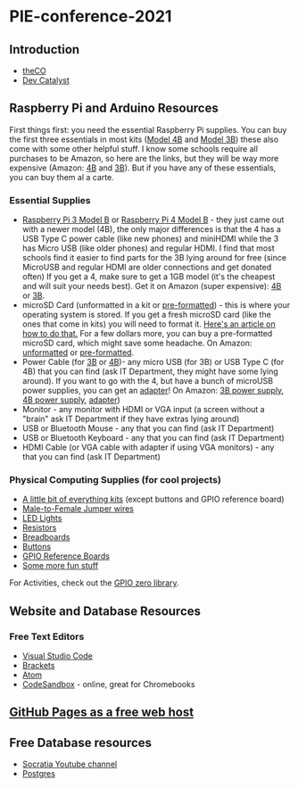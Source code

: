 # PIE-conference-2021

## Introduction
- [theCO](attheco.com)
- [Dev Catalyst](devcatalyst.com)

## Raspberry Pi and Arduino Resources
First things first: you need the essential Raspberry Pi supplies. You can buy the first three essentials in most kits ([Model 4B](https://www.canakit.com/raspberry-pi-4-starter-kit.html) and [Model 3B](https://www.canakit.com/raspberry-pi-3-starter-kit.html)) these also come with some other helpful stuff. I know some schools require all purchases to be Amazon, so here are the links, but they will be way more expensive (Amazon: [4B](https://www.amazon.com/dp/B07VB558FS/ref=twister_B07VLNVX1N?_encoding=UTF8&psc=1) and [3B](https://www.amazon.com/CanaKit-Raspberry-Complete-Starter-Kit/dp/B01C6Q2GSY/ref=sr_1_7?crid=2YJR67AE192QK&keywords=raspberry+pi+3b+kit&qid=1581958060&sprefix=Raspberry+pi+3B+%2Caps%2C162&sr=8-7)). But if you have any of these essentials, you can buy them al a carte.

### Essential Supplies
- [Raspberry Pi 3 Model B](https://www.canakit.com/raspberry-pi-3-model-b.html?cid=usd&src=raspberrypi) or [Raspberry Pi 4 Model B](https://www.canakit.com/raspberry-pi-4.html?cid=usd&src=raspberrypi) - they just came out with a newer model (4B), the only major differences is that the 4 has a USB Type C power cable (like new phones) and miniHDMI while the 3 has Micro USB (like older phones) and regular HDMI. I find that most schools find it easier to find parts for the 3B lying around for free (since MicroUSB and regular HDMI are older connections and get donated often) If you get a 4, make sure to get a 1GB model (it's the cheapest and will suit your needs best). Get it on Amazon (super expensive): [4B](https://www.amazon.com/dp/B07TD43PDZ/ref=twister_B07TN34PCN?_encoding=UTF8&th=1) or [3B](https://www.amazon.com/Raspberry-Pi-MS-004-00000024-Model-Board/dp/B01LPLPBS8/ref=sr_1_3?crid=1U3RQG2LKGSEQ&keywords=raspberry+pi+3b+board&qid=1581958140&sprefix=raspberry+pi+3b+bo%2Caps%2C249&sr=8-3). 
- microSD Card (unformatted in a kit or [pre-formatted](https://www.canakit.com/raspberry-pi-sd-card-noobs.html)) - this is where your operating system is stored. If you get a fresh microSD card (like the ones that come in kits) you will need to format it. [Here's an article on how to do that.](https://projects.raspberrypi.org/en/projects/raspberry-pi-setting-up/2) For a few dollars more, you can buy a pre-formatted microSD card, which might save some headache. On Amazon: [unformatted](https://www.amazon.com/Sandisk-Ultra-Micro-UHS-I-Adapter/dp/B073K14CVB/ref=sr_1_3?keywords=8gb+class+10+micro+sd+card&qid=1581959779&s=electronics&sr=1-3) or [pre-formatted](https://www.amazon.com/Raspberry-Noobs-Preloaded-Compatible-Models/dp/B07LB7L3D9/ref=sr_1_1_sspa?crid=2KUNJNIQTT7ZG&keywords=noobs+sd+card&qid=1581960570&sprefix=NOOBS+%2Caps%2C157&sr=8-1-spons&psc=1&spLa=ZW5jcnlwdGVkUXVhbGlmaWVyPUEyTlBBNjM3WjJBMVdVJmVuY3J5cHRlZElkPUEwNjkzMjgwMU9BSFk2UkhKV0NEJmVuY3J5cHRlZEFkSWQ9QTAwNDA0MzcyMUJXOVlPTExDMUpVJndpZGdldE5hbWU9c3BfYXRmJmFjdGlvbj1jbGlja1JlZGlyZWN0JmRvTm90TG9nQ2xpY2s9dHJ1ZQ==). 
- Power Cable (for [3B](https://www.canakit.com/raspberry-pi-adapter-power-supply.html) or [4B](https://www.canakit.com/official-raspberry-pi-4-power-supply-black.html))- any micro USB (for 3B) or USB Type C (for 4B) that you can find (ask IT Department, they might have some lying around). If you want to go with the 4, but have a bunch of microUSB power supplies, you can get an [adapter](https://www.canakit.com/micro-usb-to-usb-c-adapter-black.html)! On Amazon: [3B power supply](https://www.amazon.com/HI-CABLE-Android-Charger-Charging-Compatible/dp/B07NPDFNBR/ref=sr_1_13?crid=3RDMNLVFCOO6&keywords=micro+usb+charger&qid=1581960953&sprefix=micro+USB+%2Caps%2C174&sr=8-13), [4B power supply](https://www.amazon.com/dp/B07WWFCJ34/ref=sspa_dk_detail_2?psc=1&pd_rd_i=B07WWFCJ34&pd_rd_w=Lsd6k&pf_rd_p=45a72588-80f7-4414-9851-786f6c16d42b&pd_rd_wg=fdKrm&pf_rd_r=BPRRWR4VGXPEY2BGF9VA&pd_rd_r=0d2889bd-c4ea-4293-879e-8e6e5fa33ffe&spLa=ZW5jcnlwdGVkUXVhbGlmaWVyPUEzVlpDWjgxWFBOSlcxJmVuY3J5cHRlZElkPUEwOTI5NzAzM0FKSjdIMlhGWjBaNCZlbmNyeXB0ZWRBZElkPUEwMzAyMzg1TFRTMllVSEU3RzZaJndpZGdldE5hbWU9c3BfZGV0YWlsJmFjdGlvbj1jbGlja1JlZGlyZWN0JmRvTm90TG9nQ2xpY2s9dHJ1ZQ==), [adapter](https://www.amazon.com/ARKTEK-Adapter-Charging-Connector-Chromebook/dp/B01I0ZAJXO/ref=sr_1_4?crid=3D3KXBZ7QANTV&keywords=micro+usb+to+type+c+adapter&qid=1581961015&sprefix=micro+usb+to+type%2Caps%2C286&sr=8-4))
- Monitor - any monitor with HDMI or VGA input (a screen without a "brain" ask IT Department if they have extras lying around)
- USB or Bluetooth Mouse - any that you can find (ask IT Department)
- USB or Bluetooth Keyboard - any that you can find (ask IT Department)
- HDMI Cable (or VGA cable with adapter if using VGA monitors) - any that you can find (ask IT Department)

### Physical Computing Supplies (for cool projects)
- [A little bit of everything kits](https://www.amazon.com/MEHE-Assortment-Electronics-Components-Breadboard/dp/B07BMVCHKF/ref=sr_1_3?keywords=raspberry+pi+led+buttons+and+jumper+wires&qid=1574117515&sr=8-3) (except buttons and GPIO reference board)
- [Male-to-Female Jumper wires](https://www.amazon.com/GenBasic-Solderless-Dupont-Compatible-Breadboard-Prototyping/dp/B01L5UKAPI/ref=sr_1_3?crid=1AILIM3TLSQRT&keywords=male+to+female+jumper+wires&qid=1574117605&sprefix=male+to+female+ju%2Caps%2C153&sr=8-3)
- [LED Lights](https://www.amazon.com/LED-Emitting-Assortment-Electronic-Experiment/dp/B06XPJ92ZP/ref=sr_1_2?keywords=LED+lights+raspberry+pi&qid=1574117659&sr=8-2)
- [Resistors](https://www.amazon.com/Elegoo-Values-Resistor-Assortment-Compliant/dp/B072BL2VX1/ref=pd_bxgy_328_img_2/138-6195486-0728760?_encoding=UTF8&pd_rd_i=B072BL2VX1&pd_rd_r=dd092f77-e96e-4951-b652-e7bd9c92db71&pd_rd_w=RTv6E&pd_rd_wg=MpYnn&pf_rd_p=09627863-9889-4290-b90a-5e9f86682449&pf_rd_r=57HWDP3C870YQ63BXSVZ&psc=1&refRID=57HWDP3C870YQ63BXSVZ)
- [Breadboards](https://www.amazon.com/ELEGOO-tie-points-breadboard-Arduino-Jumper/dp/B01EV640I6/ref=sr_1_1_sspa?keywords=breadboard&qid=1574117736&s=industrial&sr=1-1-spons&psc=1&spLa=ZW5jcnlwdGVkUXVhbGlmaWVyPUFFODg4VEFKSVVSWUEmZW5jcnlwdGVkSWQ9QTAwMDUyNzQyWExHMlZHOVU2MFlFJmVuY3J5cHRlZEFkSWQ9QTA1MjUwNDcyS0tYMFNYRERWVjNYJndpZGdldE5hbWU9c3BfYXRmJmFjdGlvbj1jbGlja1JlZGlyZWN0JmRvTm90TG9nQ2xpY2s9dHJ1ZQ==)
- [Buttons](https://www.amazon.com/dp/B07CG7VTGD/ref=sspa_dk_detail_9?psc=1&pd_rd_i=B07CG7VTGD&pd_rd_w=2rCtI&pf_rd_p=45a72588-80f7-4414-9851-786f6c16d42b&pd_rd_wg=pQV2x&pf_rd_r=H9XK4F4X04MYYKZ7CC22&pd_rd_r=c9f3b003-fcdd-4c06-b471-96dd0999df56&spLa=ZW5jcnlwdGVkUXVhbGlmaWVyPUExTzFFM1NWWlNLNzFDJmVuY3J5cHRlZElkPUEwMTE0NzI5MjU1ODJSVlFPWkNSTyZlbmNyeXB0ZWRBZElkPUEwMzk2MDA1M0FLOVMwQVdXMjFPQSZ3aWRnZXROYW1lPXNwX2RldGFpbCZhY3Rpb249Y2xpY2tSZWRpcmVjdCZkb05vdExvZ0NsaWNrPXRydWU=)
- [GPIO Reference Boards](https://www.amazon.com/GPIO-Reference-Board-Raspberry-Model/dp/B07DPGMSC3/ref=sxbs_sxwds-stvp?keywords=GPIO+reference+board+bulk&pd_rd_i=B07DPGMSC3&pd_rd_r=96f16987-3cb8-4fac-80d5-89f71d8db120&pd_rd_w=T6bVH&pd_rd_wg=kOJt7&pf_rd_p=a6d018ad-f20b-46c9-8920-433972c7d9b7&pf_rd_r=YE6XVGRR5305F4RC8CCW&qid=1574117946&s=industrial)
- [Some more fun stuff](https://www.amazon.com/SunFounder-Raspberry-Compatible-Electronics-Programming/dp/B07WV2HYC6/ref=sr_1_2_sspa?crid=3D9863RJJCTPI&keywords=raspberry+pi+starter+kit&qid=1574117985&s=industrial&sprefix=raspberry+pi+%2Cindustrial%2C148&sr=1-2-spons&psc=1&spLa=ZW5jcnlwdGVkUXVhbGlmaWVyPUEyVUtCSzNTTkpONFNIJmVuY3J5cHRlZElkPUEwNTA3NDI4MlBTR0hDSkE1OFE5SSZlbmNyeXB0ZWRBZElkPUExMDIwNzg0MTlJV0owMVNBMUJVTSZ3aWRnZXROYW1lPXNwX2F0ZiZhY3Rpb249Y2xpY2tSZWRpcmVjdCZkb05vdExvZ0NsaWNrPXRydWU=)

For Activities, check out the [GPIO zero library](https://gpiozero.readthedocs.io/en/stable/).

## Website and Database Resources
### Free Text Editors
- [Visual Studio Code](https://code.visualstudio.com/)
- [Brackets](http://brackets.io/)
- [Atom](https://atom.io/)
- [CodeSandbox](https://codesandbox.io/) - online, great for Chromebooks

## [GitHub Pages as a free web host](https://guides.github.com/features/pages/)

## Free Database resources
- [Socratia Youtube channel](https://www.youtube.com/watch?v=nWyyDHhTxYU&list=PLi01XoE8jYojRqM4qGBF1U90Ee1Ecb5tt)
- [Postgres](https://www.postgresql.org/)
